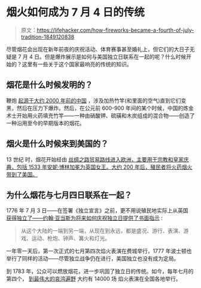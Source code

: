 # 烟火如何成为 7 月 4 日的传统

> 原文：<https://lifehacker.com/how-fireworks-became-a-fourth-of-july-tradition-1849120838>

尽管烟花会出现在新年前夜的庆祝活动、体育赛事甚至婚礼上，但它们的大日子无疑是 7 月 4 日。但是爆炸展示是如何与美国独立日联系在一起的呢？什么时候开始的？这里有一些关于这个国家最响亮的传统的知识。



## 烟花是什么时候发明的？

鞭炮 [起源于大约 2000 年前的中国](https://www.farmersalmanac.com/fourth-july-independence-day) ，涉及加热竹竿(和里面的空气)直到它们变黑，然后在压力下爆炸。然后，在公元前 600-900 年间的某个时候，中国的炼金术士开始用火药填充竹竿——一种由硝酸钾、硫磺和木炭组成的混合物——创造了一种沿用至今的早期版本的烟花。

## 烟火是什么时候来到美国的？

13 世纪 时，烟花开始经由 [丝绸之路贸易路线进入欧洲，主要用于宗教和皇家庆典，包括 1533 年安妮·博林加冕为英国女王。大约 200 年后，殖民者将火药烟火带到了美国。](https://www.farmersalmanac.com/fourth-july-independence-day)

## 为什么烟花与七月四日联系在一起？

1776 年 7 月 3 日——在签署《独立宣言》之前，更不用说殖民地实际上从英国 [获得独立了——约翰·亚当斯为将来如何庆祝独立日提供了书面指示](https://www.farmersalmanac.com/fourth-july-independence-day) :

> 从这个大陆的一端到另一端，从现在到永远，都是盛况、游行、表演、游戏、运动、枪炮、钟声、篝火和灯光。

一年零一天后，第一次正式的七月第四次焰火表演在费城举行，1777 年波士顿也举行了同样的活动——尽管独立战争仍在进行，美国独立也没有成为定局。

到 1783 年，公众可以燃放烟花，进一步巩固了独立日的传统。如今，每年七月的第四个， [到最伟大的哀鸿遍野](https://lifehacker.com/how-to-calm-your-dog-when-there-are-fireworks-going-off-1836079557) 大约有 14000 场 焰火表演在全国各地举行。